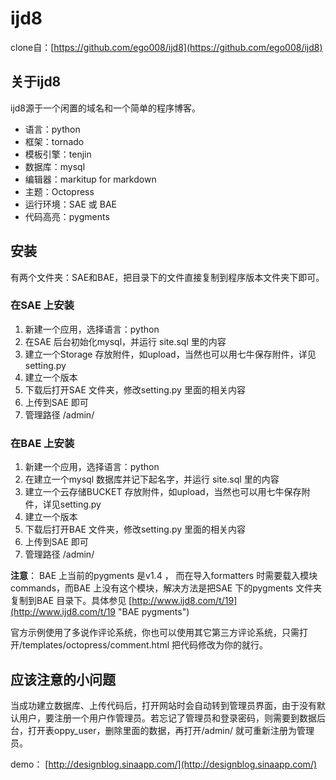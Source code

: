 ijd8
====

clone自：[https://github.com/ego008/ijd8](https://github.com/ego008/ijd8)

关于ijd8
------------------

ijd8源于一个闲置的域名和一个简单的程序博客。

- 语言：python
- 框架：tornado
- 模板引擎：tenjin
- 数据库：mysql
- 编辑器：markitup for markdown
- 主题：Octopress
- 运行环境：SAE 或 BAE
- 代码高亮：pygments

安装
------------------

有两个文件夹：SAE和BAE，把目录下的文件直接复制到程序版本文件夹下即可。

### 在SAE 上安装

1. 新建一个应用，选择语言：python
2. 在SAE 后台初始化mysql，并运行 site.sql 里的内容
3. 建立一个Storage 存放附件，如upload，当然也可以用七牛保存附件，详见setting.py
4. 建立一个版本
5. 下载后打开SAE 文件夹，修改setting.py 里面的相关内容
6. 上传到SAE 即可
7. 管理路径 /admin/

### 在BAE 上安装

1. 新建一个应用，选择语言：python
2. 在建立一个mysql 数据库并记下起名字，并运行 site.sql 里的内容
3. 建立一个云存储BUCKET 存放附件，如upload，当然也可以用七牛保存附件，详见setting.py
4. 建立一个版本
5. 下载后打开BAE 文件夹，修改setting.py 里面的相关内容
6. 上传到SAE 即可
7. 管理路径 /admin/

**注意**： BAE 上当前的pygments 是v1.4 ， 而在导入formatters 时需要载入模块commands，而BAE 上没有这个模块，解决方法是把SAE 下的pygments 文件夹复制到BAE 目录下。具体参见 [http://www.ijd8.com/t/19](http://www.ijd8.com/t/19 "BAE pygments")

官方示例使用了多说作评论系统，你也可以使用其它第三方评论系统，只需打开/templates/octopress/comment.html 把代码修改为你的就行。

应该注意的小问题
------------------

当成功建立数据库、上传代码后，打开网站时会自动转到管理员界面，由于没有默认用户，要注册一个用户作管理员。若忘记了管理员和登录密码，则需要到数据后台，打开表oppy_user，删除里面的数据，再打开/admin/ 就可重新注册为管理员。

demo： [http://designblog.sinaapp.com/](http://designblog.sinaapp.com/)